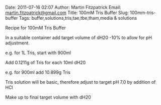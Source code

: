 Date: 2011-07-16 02:07
Author: Martin Fitzpatrick
Email: martin.fitzpatrick@gmail.com
Title: 100mM Tris Buffer
Slug: 100mm-tris-buffer
Tags: buffer,solutions,tris,tae,tbe,tham,media &amp; solutions

Recipe for 100mM Tris Buffer









In a suitable container add target volume of dH20 -10% to allow for pH adjustment. 

e.g. for 1L Tris, start with 900ml



Add 0.1211g of Tris for each 10ml dH20

e.g. for 900ml add 10.899g Tris



Tris solution will be basic, therefore adjust to target pH 7.0 by addition of HCl



Make up to final target volume with dH20







